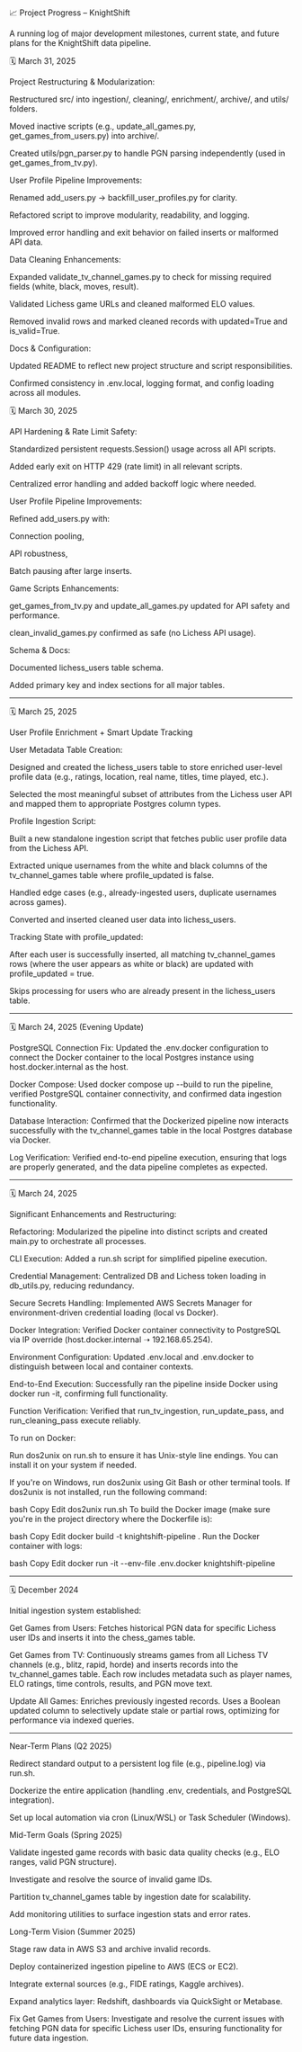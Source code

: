 📈 Project Progress – KnightShift

A running log of major development milestones, current state, and future plans for the KnightShift data pipeline.

🗓 March 31, 2025

Project Restructuring & Modularization:

Restructured src/ into ingestion/, cleaning/, enrichment/, archive/, and utils/ folders.

Moved inactive scripts (e.g., update_all_games.py, get_games_from_users.py) into archive/.

Created utils/pgn_parser.py to handle PGN parsing independently (used in get_games_from_tv.py).


User Profile Pipeline Improvements:

Renamed add_users.py → backfill_user_profiles.py for clarity.

Refactored script to improve modularity, readability, and logging.

Improved error handling and exit behavior on failed inserts or malformed API data.


Data Cleaning Enhancements:

Expanded validate_tv_channel_games.py to check for missing required fields (white, black, moves, result).

Validated Lichess game URLs and cleaned malformed ELO values.

Removed invalid rows and marked cleaned records with updated=True and is_valid=True.


Docs & Configuration:

Updated README to reflect new project structure and script responsibilities.

Confirmed consistency in .env.local, logging format, and config loading across all modules.



🗓 March 30, 2025

API Hardening & Rate Limit Safety:

Standardized persistent requests.Session() usage across all API scripts.

Added early exit on HTTP 429 (rate limit) in all relevant scripts.

Centralized error handling and added backoff logic where needed.

User Profile Pipeline Improvements:


Refined add_users.py with:

Connection pooling,

API robustness,

Batch pausing after large inserts.


Game Scripts Enhancements:

get_games_from_tv.py and update_all_games.py updated for API safety and performance.

clean_invalid_games.py confirmed as safe (no Lichess API usage).


Schema & Docs:

Documented lichess_users table schema.

Added primary key and index sections for all major tables.

---------------------------------

🗓 March 25, 2025

User Profile Enrichment + Smart Update Tracking

User Metadata Table Creation:

Designed and created the lichess_users table to store enriched user-level profile data (e.g., ratings, location, real name, titles, time played, etc.).

Selected the most meaningful subset of attributes from the Lichess user API and mapped them to appropriate Postgres column types.


Profile Ingestion Script:

Built a new standalone ingestion script that fetches public user profile data from the Lichess API.

Extracted unique usernames from the white and black columns of the tv_channel_games table where profile_updated is false.

Handled edge cases (e.g., already-ingested users, duplicate usernames across games).

Converted and inserted cleaned user data into lichess_users.


Tracking State with profile_updated:

After each user is successfully inserted, all matching tv_channel_games rows (where the user appears as white or black) are updated with profile_updated = true.

Skips processing for users who are already present in the lichess_users table.

---------------------------------

🗓 March 24, 2025 (Evening Update)

PostgreSQL Connection Fix: Updated the .env.docker configuration to connect the Docker container to the local Postgres instance using host.docker.internal as the host.

Docker Compose: Used docker compose up --build to run the pipeline, verified PostgreSQL container connectivity, and confirmed data ingestion functionality.

Database Interaction: Confirmed that the Dockerized pipeline now interacts successfully with the tv_channel_games table in the local Postgres database via Docker.

Log Verification: Verified end-to-end pipeline execution, ensuring that logs are properly generated, and the data pipeline completes as expected.

---------------------------------

🗓 March 24, 2025

Significant Enhancements and Restructuring:

Refactoring: Modularized the pipeline into distinct scripts and created main.py to orchestrate all processes.

CLI Execution: Added a run.sh script for simplified pipeline execution.

Credential Management: Centralized DB and Lichess token loading in db_utils.py, reducing redundancy.

Secure Secrets Handling: Implemented AWS Secrets Manager for environment-driven credential loading (local vs Docker).

Docker Integration: Verified Docker container connectivity to PostgreSQL via IP override (host.docker.internal ➝ 192.168.65.254).

Environment Configuration: Updated .env.local and .env.docker to distinguish between local and container contexts.

End-to-End Execution: Successfully ran the pipeline inside Docker using docker run -it, confirming full functionality.

Function Verification: Verified that run_tv_ingestion, run_update_pass, and run_cleaning_pass execute reliably.

To run on Docker:

Run dos2unix on run.sh to ensure it has Unix-style line endings. You can install it on your system if needed.

If you're on Windows, run dos2unix using Git Bash or other terminal tools. If dos2unix is not installed, run the following command:

bash
Copy
Edit
dos2unix run.sh
To build the Docker image (make sure you're in the project directory where the Dockerfile is):

bash
Copy
Edit
docker build -t knightshift-pipeline .
Run the Docker container with logs:

bash
Copy
Edit
docker run -it --env-file .env.docker knightshift-pipeline

---------------------------------

🗓 December 2024

Initial ingestion system established:

Get Games from Users: Fetches historical PGN data for specific Lichess user IDs and inserts it into the chess_games table.

Get Games from TV: Continuously streams games from all Lichess TV channels (e.g., blitz, rapid, horde) and inserts records into the tv_channel_games table. Each row includes metadata such as player names, ELO ratings, time controls, results, and PGN move text.

Update All Games: Enriches previously ingested records. Uses a Boolean updated column to selectively update stale or partial rows, optimizing for performance via indexed queries.

---------------------------------

Near-Term Plans (Q2 2025)

Redirect standard output to a persistent log file (e.g., pipeline.log) via run.sh.

Dockerize the entire application (handling .env, credentials, and PostgreSQL integration).

Set up local automation via cron (Linux/WSL) or Task Scheduler (Windows).


Mid-Term Goals (Spring 2025)

Validate ingested game records with basic data quality checks (e.g., ELO ranges, valid PGN structure).

Investigate and resolve the source of invalid game IDs.

Partition tv_channel_games table by ingestion date for scalability.

Add monitoring utilities to surface ingestion stats and error rates.


Long-Term Vision (Summer 2025)

Stage raw data in AWS S3 and archive invalid records.

Deploy containerized ingestion pipeline to AWS (ECS or EC2).

Integrate external sources (e.g., FIDE ratings, Kaggle archives).

Expand analytics layer: Redshift, dashboards via QuickSight or Metabase.

Fix Get Games from Users: Investigate and resolve the current issues with
fetching PGN data for specific Lichess user IDs, ensuring
functionality for future data ingestion.

